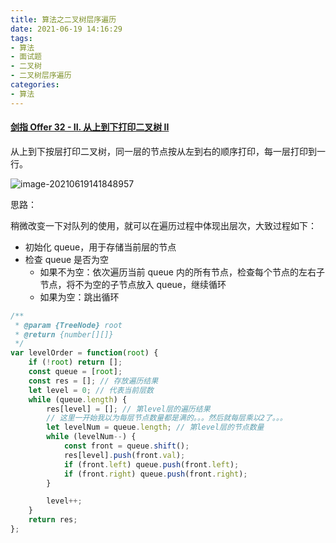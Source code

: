 ```yaml
---
title: 算法之二叉树层序遍历
date: 2021-06-19 14:16:29
tags:
- 算法
- 面试题
- 二叉树
- 二叉树层序遍历
categories:
- 算法
---
```


#### [剑指 Offer 32 - II. 从上到下打印二叉树 II](https://leetcode-cn.com/problems/cong-shang-dao-xia-da-yin-er-cha-shu-ii-lcof/)

从上到下按层打印二叉树，同一层的节点按从左到右的顺序打印，每一层打印到一行。

![image-20210619141848957](D:\Blogs\NollieLeo.github.io\source\_posts\算法之二叉树层序遍历\image-20210619141848957.png)



思路：

稍微改变一下对队列的使用，就可以在遍历过程中体现出层次，大致过程如下：

- 初始化 queue，用于存储当前层的节点
- 检查 queue 是否为空
  - 如果不为空：依次遍历当前 queue 内的所有节点，检查每个节点的左右子节点，将不为空的子节点放入 queue，继续循环
  - 如果为空：跳出循环

```js
/**
 * @param {TreeNode} root
 * @return {number[][]}
 */
var levelOrder = function(root) {
    if (!root) return [];
    const queue = [root];
    const res = []; // 存放遍历结果
    let level = 0; // 代表当前层数
    while (queue.length) {
        res[level] = []; // 第level层的遍历结果
        // 这里一开始我以为每层节点数量都是满的。。。然后就每层乘以2了。。。
        let levelNum = queue.length; // 第level层的节点数量
        while (levelNum--) {
            const front = queue.shift();
            res[level].push(front.val);
            if (front.left) queue.push(front.left);
            if (front.right) queue.push(front.right);
        }

        level++;
    }
    return res;
};
```

